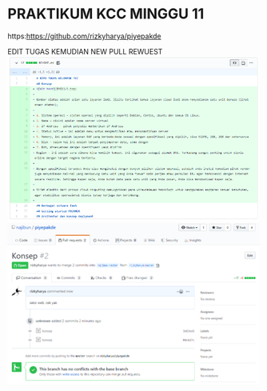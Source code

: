 # PRAKTIKUM KCC MINGGU 11
https:https://github.com/rizkyharya/piyepakde

EDIT TUGAS KEMUDIAN NEW PULL REWUEST
![alt text](IMG11/B.PNG)
![alt text](IMG11/A.PNG)

